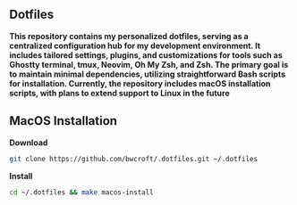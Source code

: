 ## Dotfiles
**This repository contains my personalized dotfiles, serving as a centralized configuration hub for my development environment.
It includes tailored settings, plugins, and customizations for tools such as Ghostty terminal, tmux, Neovim, Oh My Zsh, and Zsh.
The primary goal is to maintain minimal dependencies, utilizing straightforward Bash scripts for installation.
Currently, the repository includes macOS installation scripts, with plans to extend support to Linux in the future**

## MacOS Installation

**Download**
```bash
git clone https://github.com/bwcroft/.dotfiles.git ~/.dotfiles
```

**Install**
```bash
cd ~/.dotfiles && make macos-install
```
